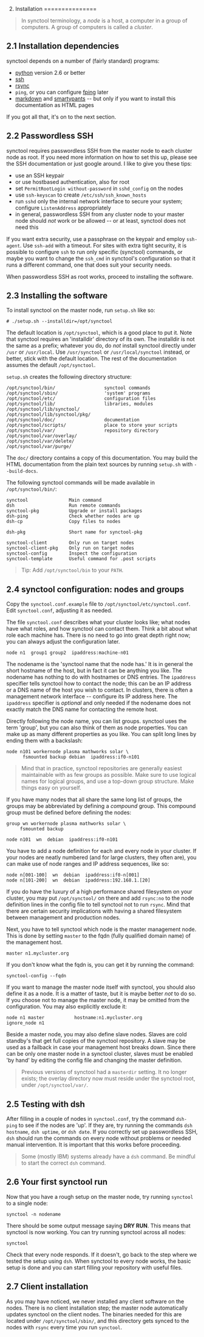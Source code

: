 2. Installation
===============
> In synctool terminology, a _node_ is a host, a computer in a group
> of computers. A group of computers is called a _cluster_.


2.1 Installation dependencies
-----------------------------
synctool depends on a number of (fairly standard) programs:

* [python][1] version 2.6 or better
* [ssh][2]
* [rsync][3]
* `ping`, or you can configure [fping][4] later
* [markdown][5] and [smartypants][6] -- but only if you want to install
this documentation as HTML pages

[1]: http://www.python.org/download/
[2]: http://openssh.org/portable.html
[3]: http://rsync.samba.org/
[4]: http://fping.org/
[5]: http://daringfireball.net/projects/markdown/
[6]: http://daringfireball.net/projects/smartypants/

If you got all that, it's on to the next section.


2.2 Passwordless SSH
--------------------
synctool requires passwordless SSH from the master node to each cluster node
as root. If you need more information on how to set this up, please see the
SSH documentation or just google around. I like to give you these tips:

* use an SSH keypair
* or use hostbased authentication, also for root
* set `PermitRootLogin without-password` in `sshd_config` on the nodes
* use `ssh-keyscan` to create `/etc/ssh/ssh_known_hosts`
* run `sshd` only the internal network interface to secure your system;
  configure `ListenAddress` appropriately
* in general, passwordless SSH from any cluster node to your master node
  should _not_ work or be allowed -- or at least, synctool does not need this

If you want extra security, use a passphrase on the keypair and employ
`ssh-agent`. Use `ssh-add` with a timeout.
For sites with extra tight security, it is possible to configure `ssh` to
run only specific (synctool) commands, or maybe you want to change
the `ssh_cmd` in synctool's configuration so that it runs a different command,
one that does suit your security needs.

When passwordless SSH as root works, proceed to installing the software.


2.3 Installing the software
---------------------------
To install synctool on the master node, run `setup.sh` like so:

    # ./setup.sh --installdir=/opt/synctool

The default location is `/opt/synctool`, which is a good place to put it.
Note that synctool requires an 'installdir' directory of its own. The
installdir is not the same as a prefix; whatever you do, do *not* install
synctool directly under `/usr` or `/usr/local`. Use `/usr/synctool` or
`/usr/local/synctool` instead, or better, stick with the default location.
The rest of the documentation assumes the default `/opt/synctool`.

`setup.sh` creates the following directory structure:

    /opt/synctool/bin/                  synctool commands
    /opt/synctool/sbin/                 'system' programs
    /opt/synctool/etc/                  configuration files
    /opt/synctool/lib/                  libraries, modules
    /opt/synctool/lib/synctool/
    /opt/synctool/lib/synctool/pkg/
    /opt/synctool/doc/                  documentation
    /opt/synctool/scripts/              place to store your scripts
    /opt/synctool/var/                  repository directory
    /opt/synctool/var/overlay/
    /opt/synctool/var/delete/
    /opt/synctool/var/purge/

The `doc/` directory contains a copy of this documentation.
You may build the HTML documentation from the plain text sources
by running `setup.sh` with `--build-docs`.

The following synctool commands will be made available in
`/opt/synctool/bin/`:

    synctool               Main command
    dsh                    Run remote commands
    synctool-pkg           Upgrade or install packages
    dsh-ping               Check whether nodes are up
    dsh-cp                 Copy files to nodes

    dsh-pkg                Short name for synctool-pkg

    synctool-client        Only run on target nodes
    synctool-client-pkg    Only run on target nodes
    synctool-config        Inspect the configuration
    synctool-template      Useful command for .post scripts

> Tip: Add `/opt/synctool/bin` to your `PATH`.


2.4 synctool configuration: nodes and groups
--------------------------------------------
Copy the `synctool.conf.example` file to `/opt/synctool/etc/synctool.conf`.
Edit `synctool.conf`, adjusting it as needed.

The file `synctool.conf` describes what your cluster looks like;
what nodes have what roles, and how synctool can contact them.
Think a bit about what role each machine has. There is no need to go into
great depth right now; you can always adjust the configuration later.

    node n1  group1 group2  ipaddress:machine-n01

The nodename is the 'synctool name that the node has.' It is in general the
short hostname of the host, but in fact it can be anything you like.
The nodename has nothing to do with hostnames or DNS entries.
The `ipaddress` specifier tells synctool how to contact the node; this can be
an IP address or a DNS name of the host you wish to contact. In clusters,
there is often a management network interface -- configure its IP address
here. The `ipaddress` specifier is _optional_ and only needed if the nodename
does not exactly match the DNS name for contacting the remote host.

Directly following the node name, you can list groups. synctool uses the
term 'group', but you can also think of them as node properties. You can make
up as many different properties as you like. You can split long lines by
ending them with a backslash:

    node n101 workernode plasma mathworks solar \
          fsmounted backup debian  ipaddress:if0-n101

> Mind that in practice, synctool repositories are generally easiest
> maintainable with as few groups as possible. Make sure to use
> logical names for logical groups, and use a top-down group structure.
> Make things easy on yourself.

If you have many nodes that all share the same long list of groups, the
groups may be abbreviated by defining a _compound_ group. This compound
group must be defined before defining the nodes:

    group wn workernode plasma mathworks solar \
         fsmounted backup

    node n101  wn  debian  ipaddress:if0-n101

You have to add a node definition for each and every node in your cluster.
If your nodes are neatly numbered (and for large clusters, they often are),
you can make use of node ranges and IP address sequences, like so:

    node n[001-100]  wn  debian  ipaddress:if0-n[001]
    node n[101-200]  wn  debian  ipaddress:192.168.1.[20]

If you do have the luxury of a high performance shared filesystem on your
cluster, you may put `/opt/synctool/` on there and add `rsync:no` to the node
definition lines in the config file to tell synctool not to run `rsync`.
Mind that there are certain security implications with having a shared
filesystem between management and production nodes.

Next, you have to tell synctool which node is the master management node.
This is done by setting `master` to the fqdn (fully qualified domain name)
of the management host.

    master n1.mycluster.org

If you don't know what the fqdn is, you can get it by running the command:

    synctool-config --fqdn

If you want to manage the master node itself with synctool, you should also
define it as a node. It is a matter of taste, but it is maybe better _not_
to do so. If you choose not to manage the master node, it may be omitted
from the configuration. You may also explicitly exclude it:

    node n1 master           hostname:n1.mycluster.org
    ignore_node n1

Beside a master node, you may also define slave nodes.
Slaves are cold standby's that get full copies of the synctool repository.
A slave may be used as a failback in case your management host breaks down.
Since there can be only one master node in a synctool cluster, slaves must
be enabled 'by hand' by editing the config file and changing the master
definition.

> Previous versions of synctool had a `masterdir` setting.
> It no longer exists; the overlay directory now must reside under
> the synctool root, under `/opt/synctool/var/`.


2.5 Testing with dsh
--------------------
After filling in a couple of nodes in `synctool.conf`, try the command
`dsh-ping` to see if the nodes are 'up'. If they are, try running the
commands `dsh hostname`, `dsh uptime`, or `dsh date`.
If you correctly set up passwordless SSH, `dsh` should run the commands on
every node without problems or needed manual intervention. It is important
that this works before proceeding.

> Some (mostly IBM) systems already have a `dsh` command.
> Be mindful to start the correct `dsh` command.


2.6 Your first synctool run
---------------------------
Now that you have a rough setup on the master node, try running `synctool`
to a single node:

    synctool -n nodename

There should be some output message saying **DRY RUN**.
This means that synctool is now working. You can try running synctool across
all nodes:

    synctool

Check that every node responds. If it doesn't, go back to the step where
we tested the setup using `dsh`.
When synctool to every node works, the basic setup is done and you can start
filling your repository with useful files.


2.7 Client installation
-----------------------
As you may have noticed, we never installed any client software on the nodes.
There is no client installation step; the master node automatically
updates synctool on the client nodes. The binaries needed for this are
located under `/opt/synctool/sbin/`, and this directory gets synced to the
nodes with `rsync` every time you run `synctool`.

